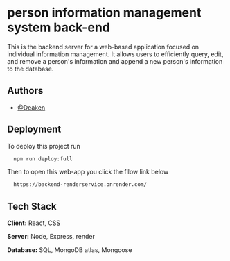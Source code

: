 
# person information management system back-end
This is the backend server for a web-based application focused on individual information management. It allows users to efficiently query, edit, and remove a person's information and append a new person's information to the database. 

## Authors

- [@Deaken](https://www.github.com/Deakenttt)


## Deployment

To deploy this project run

```bash
  npm run deploy:full
```

Then to open this web-app you click the fllow link below 

```bash
  https://backend-renderservice.onrender.com/
```
## Tech Stack

**Client:** React, CSS

**Server:** Node, Express, render

**Database:** SQL, MongoDB atlas, Mongoose
